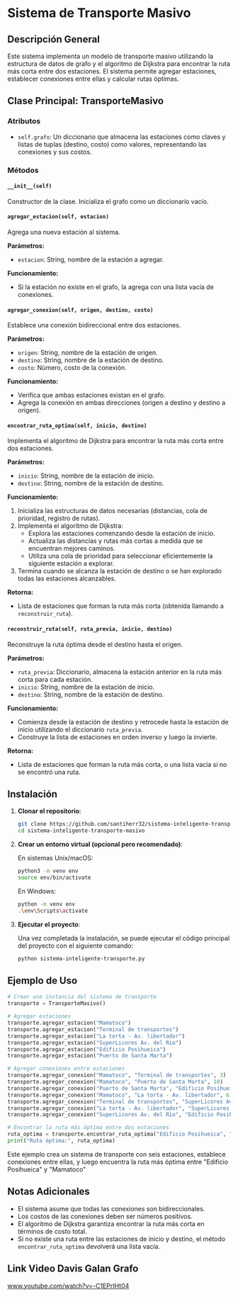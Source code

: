 # Sistema de Transporte Masivo

## Descripción General

Este sistema implementa un modelo de transporte masivo utilizando la estructura de datos de grafo y el algoritmo de Dijkstra para encontrar la ruta más corta entre dos estaciones.
El sistema permite agregar estaciones, establecer conexiones entre ellas y calcular rutas óptimas.

## Clase Principal: TransporteMasivo

### Atributos

- `self.grafo`: Un diccionario que almacena las estaciones como claves y listas de tuplas (destino, costo) como valores, representando las conexiones y sus costos.

### Métodos

#### `__init__(self)`

Constructor de la clase. Inicializa el grafo como un diccionario vacío.

#### `agregar_estacion(self, estacion)`

Agrega una nueva estación al sistema.

**Parámetros:**

- `estacion`: String, nombre de la estación a agregar.

**Funcionamiento:**

- Si la estación no existe en el grafo, la agrega con una lista vacía de conexiones.

#### `agregar_conexion(self, origen, destino, costo)`

Establece una conexión bidireccional entre dos estaciones.

**Parámetros:**

- `origen`: String, nombre de la estación de origen.
- `destino`: String, nombre de la estación de destino.
- `costo`: Número, costo de la conexión.

**Funcionamiento:**

- Verifica que ambas estaciones existan en el grafo.
- Agrega la conexión en ambas direcciones (origen a destino y destino a origen).

#### `encontrar_ruta_optima(self, inicio, destino)`

Implementa el algoritmo de Dijkstra para encontrar la ruta más corta entre dos estaciones.

**Parámetros:**

- `inicio`: String, nombre de la estación de inicio.
- `destino`: String, nombre de la estación de destino.

**Funcionamiento:**

1. Inicializa las estructuras de datos necesarias (distancias, cola de prioridad, registro de rutas).
2. Implementa el algoritmo de Dijkstra:
   - Explora las estaciones comenzando desde la estación de inicio.
   - Actualiza las distancias y rutas más cortas a medida que se encuentran mejores caminos.
   - Utiliza una cola de prioridad para seleccionar eficientemente la siguiente estación a explorar.
3. Termina cuando se alcanza la estación de destino o se han explorado todas las estaciones alcanzables.

**Retorna:**

- Lista de estaciones que forman la ruta más corta (obtenida llamando a `reconstruir_ruta`).

#### `reconstruir_ruta(self, ruta_previa, inicio, destino)`

Reconstruye la ruta óptima desde el destino hasta el origen.

**Parámetros:**

- `ruta_previa`: Diccionario, almacena la estación anterior en la ruta más corta para cada estación.
- `inicio`: String, nombre de la estación de inicio.
- `destino`: String, nombre de la estación de destino.

**Funcionamiento:**

- Comienza desde la estación de destino y retrocede hasta la estación de inicio utilizando el diccionario `ruta_previa`.
- Construye la lista de estaciones en orden inverso y luego la invierte.

**Retorna:**

- Lista de estaciones que forman la ruta más corta, o una lista vacía si no se encontró una ruta.

## Instalación

1. **Clonar el repositorio**:

   ```bash
   git clone https://github.com/santiherr32/sistema-inteligente-transporte-masivo.git
   cd sistema-inteligente-transporte-masivo
   ```

2. **Crear un entorno virtual (opcional pero recomendado)**:

   En sistemas Unix/macOS:

   ```bash
   python3 -m venv env
   source env/bin/activate
   ```

   En Windows:

   ```bash
   python -m venv env
   .\env\Scripts\activate
   ```

3. **Ejecutar el proyecto**:

   Una vez completada la instalación, se puede ejecutar el código principal del proyecto con el siguiente comando:

   ```bash
   python sistema-inteligente-transporte.py
   ```

## Ejemplo de Uso

```python
# Crear una instancia del sistema de transporte
transporte = TransporteMasivo()

# Agregar estaciones
transporte.agregar_estacion("Mamatoco")
transporte.agregar_estacion("Terminal de transportes")
transporte.agregar_estacion("La torta - Av. libertador")
transporte.agregar_estacion("SuperLicores Av. del Rio")
transporte.agregar_estacion("Edificio Posihueica")
transporte.agregar_estacion("Puerto de Santa Marta")

# Agregar conexiones entre estaciones
transporte.agregar_conexion("Mamatoco", "Terminal de transportes", 3)
transporte.agregar_conexion("Mamatoco", "Puerto de Santa Marta", 10)
transporte.agregar_conexion("Puerto de Santa Marta", "Edificio Posihueica", 1)
transporte.agregar_conexion("Mamatoco", "La torta - Av. libertador", 6)
transporte.agregar_conexion("Terminal de transportes", "SuperLicores Av. del Rio", 10)
transporte.agregar_conexion("La torta - Av. libertador", "SuperLicores Av. del Rio", 5)
transporte.agregar_conexion("SuperLicores Av. del Rio", "Edificio Posihueica", 7)

# Encontrar la ruta más óptima entre dos estaciones
ruta_optima = transporte.encontrar_ruta_optima("Edificio Posihueica", "Mamatoco")
print("Ruta óptima:", ruta_optima)
```

Este ejemplo crea un sistema de transporte con seis estaciones, establece conexiones entre ellas, y luego encuentra la ruta más óptima entre "Edificio Posihueica" y "Mamatoco"

## Notas Adicionales

- El sistema asume que todas las conexiones son bidireccionales.
- Los costos de las conexiones deben ser números positivos.
- El algoritmo de Dijkstra garantiza encontrar la ruta más corta en términos de costo total.
- Si no existe una ruta entre las estaciones de inicio y destino, el método `encontrar_ruta_optima` devolverá una lista vacía.

## Link Video Davis Galan Grafo

www.youtube.com/watch?v=-C1EPrIHt04



